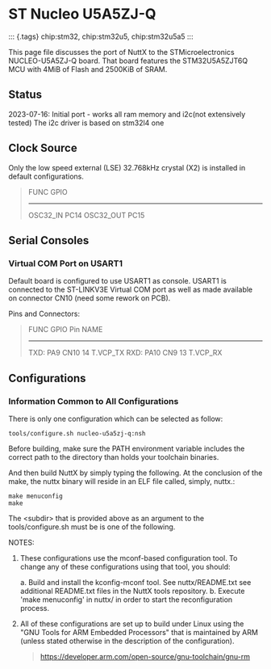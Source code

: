 ST Nucleo U5A5ZJ-Q
==================

::: {.tags}
chip:stm32, chip:stm32u5, chip:stm32u5a5
:::

This page file discusses the port of NuttX to the STMicroelectronics
NUCLEO-U5A5ZJ-Q board. That board features the STM32U5A5ZJT6Q MCU with
4MiB of Flash and 2500KiB of SRAM.

Status
------

2023-07-16: Initial port - works all ram memory and i2c(not extensively
tested) The i2c driver is based on stm32l4 one

Clock Source
------------

Only the low speed external (LSE) 32.768kHz crystal (X2) is installed in
default configurations.

>   FUNC         GPIO
>   ------------ ------
>   OSC32\_IN    PC14
>   OSC32\_OUT   PC15

Serial Consoles
---------------

### Virtual COM Port on USART1

Default board is configured to use USART1 as console. USART1 is
connected to the ST-LINKV3E Virtual COM port as well as made available
on connector CN10 (need some rework on PCB).

Pins and Connectors:

>   FUNC   GPIO   Pin       NAME
>   ------ ------ --------- -----------
>   TXD:   PA9    CN10 14   T.VCP\_TX
>   RXD:   PA10   CN9 13    T.VCP\_RX

Configurations
--------------

### Information Common to All Configurations

There is only one configuration which can be selected as follow:

    tools/configure.sh nucleo-u5a5zj-q:nsh

Before building, make sure the PATH environment variable includes the
correct path to the directory than holds your toolchain binaries.

And then build NuttX by simply typing the following. At the conclusion
of the make, the nuttx binary will reside in an ELF file called, simply,
nuttx.:

    make menuconfig 
    make

The \<subdir\> that is provided above as an argument to the
tools/configure.sh must be is one of the following.

NOTES:

1.  These configurations use the mconf-based configuration tool. To
    change any of these configurations using that tool, you should:

    a.  Build and install the kconfig-mconf tool. See nuttx/README.txt
        see additional README.txt files in the NuttX tools repository.
    b.  Execute \'make menuconfig\' in nuttx/ in order to start the
        reconfiguration process.

2.  All of these configurations are set up to build under Linux using
    the \"GNU Tools for ARM Embedded Processors\" that is maintained by
    ARM (unless stated otherwise in the description of the
    configuration).

    > <https://developer.arm.com/open-source/gnu-toolchain/gnu-rm>
